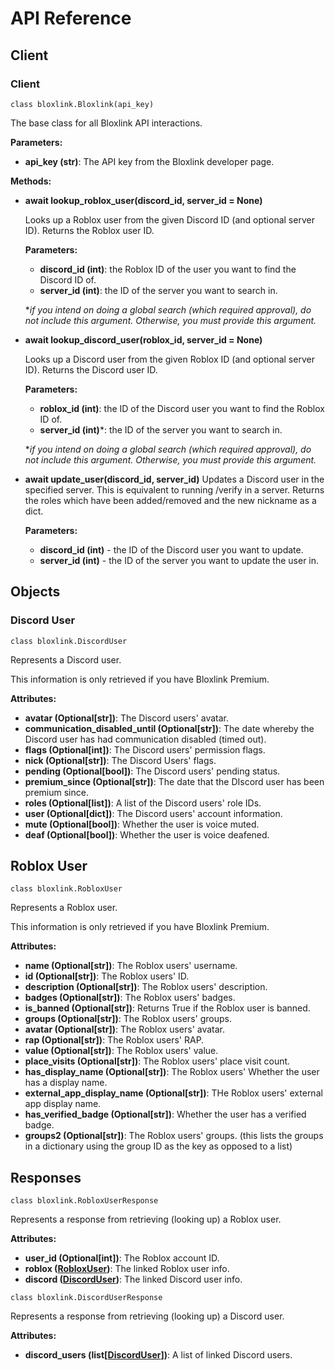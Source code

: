 # API Reference

## Client
### Client

`class bloxlink.Bloxlink(api_key)`

The base class for all Bloxlink API interactions.

**Parameters:**
* **api_key (str)**: The API key from the Bloxlink developer page.

**Methods:**
* **await lookup_roblox_user(discord_id, server_id = None)**
    
    Looks up a Roblox user from the given Discord ID (and optional server ID).
    Returns the Roblox user ID.

    **Parameters:**
    * **discord_id (int)**: the Roblox ID of the user you want to find the Discord ID of.
    * **server_id (int)**: the ID of the server you want to search in.
    
    \**if you intend on doing a global search (which required approval), do not include this argument.
    Otherwise, you must provide this argument.*

* **await lookup_discord_user(roblox_id, server_id = None)**

    Looks up a Discord user from the given Roblox ID (and optional server ID).
    Returns the Discord user ID.
    
    **Parameters:**   
    * **roblox_id (int)**: the ID of the Discord user you want to find the Roblox ID of.
    * **server_id (int)***: the ID of the server you want to search in.
    
    \**if you intend on doing a global search (which required approval), do not include this argument.
    Otherwise, you must provide this argument.*

* **await update_user(discord_id, server_id)**
    Updates a Discord user in the specified server. This is equivalent to running /verify in a server.
    Returns the roles which have been added/removed and the new nickname as a dict.
    
    **Parameters:**
    * **discord_id (int)** - the ID of the Discord user you want to update.
    * **server_id (int)** - the ID of the server you want to update the user in.

## Objects
### Discord User
`class bloxlink.DiscordUser`

Represents a Discord user.

This information is only retrieved if you have Bloxlink Premium.

**Attributes:**
* **avatar (Optional[str])**: The Discord users' avatar.
* **communication_disabled_until (Optional[str])**: The date whereby the Discord user has had communication disabled (timed out).
* **flags (Optional[int])**: The Discord users' permission flags.
* **nick (Optional[str])**:  The Discord Users' flags.
* **pending (Optional[bool])**: The Discord users' pending status.
* **premium_since (Optional[str])**: The date that the DIscord user has been premium since.
* **roles (Optional[list])**: A list of the Discord users' role IDs.
* **user (Optional[dict])**: The Discord users' account information.
* **mute (Optional[bool])**: Whether the user is voice muted.
* **deaf (Optional[bool])**: Whether the user is voice deafened.

## Roblox User
`class bloxlink.RobloxUser`

Represents a Roblox user.
    
This information is only retrieved if you have Bloxlink Premium.

**Attributes:**
* **name (Optional[str])**: The Roblox users' username.
* **id (Optional[str])**: The Roblox users' ID.
* **description (Optional[str])**: The Roblox users' description.
* **badges (Optional[str])**: The Roblox users' badges.
* **is_banned (Optional[str])**: Returns True if the Roblox user is banned.
* **groups (Optional[str])**: The Roblox users' groups.
* **avatar (Optional[str])**: The Roblox users' avatar.
* **rap (Optional[str])**: The Roblox users' RAP.
* **value (Optional[str])**: The Roblox users' value.
* **place_visits (Optional[str])**: The Roblox users' place visit count.
* **has_display_name (Optional[str])**: The Roblox users' Whether the user has a display name.
* **external_app_display_name (Optional[str])**: THe Roblox users' external app display name.
* **has_verified_badge (Optional[str])**: Whether the user has a verified badge.
* **groups2 (Optional[str])**: The Roblox users' groups. (this lists the groups in a dictionary using the group ID as the key as opposed to a list)

## Responses
`class bloxlink.RobloxUserResponse`

Represents a response from retrieving (looking up) a Roblox user.

**Attributes:**
* **user_id (Optional[int])**: The Roblox account ID.
* **roblox ([RobloxUser](#roblox-user))**: The linked Roblox user info.
* **discord ([DiscordUser](#discord-user))**: The linked Discord user info.

`class bloxlink.DiscordUserResponse`

Represents a response from retrieving (looking up) a Discord user.

**Attributes:**
* **discord_users (list[[DiscordUser](#discord-user)])**: A list of linked Discord users.